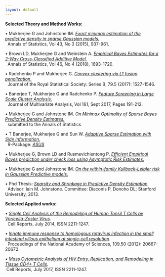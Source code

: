 ```yaml
---
layout: default
---
```


<b>Selected Theory and Method Works:</b>
<br/>
<p> 
  &#8226; Mukherjee G and Johnstone IM. <a href='http://www-bcf.usc.edu/~gourab/l0-sparsity.pdf'><em>Exact minimax estimation of the predictive density in sparse Gaussian models.</em></a> 
  <br/> &#160; Annals of Statistics, Vol 43, No 3 (2015), 937-961.
  <!--<br/> &#160; Link to: Supplementray Materials, &#160; R-code, &#160;   
  <a href='https://projecteuclid.org/euclid.aos/1431695634'>Journal Page</a>. -->
</p> 
<p> 
&#8226; Brown LD, Mukherjee G  and Weinstein  A. <a href='https://arxiv.org/pdf/1605.08466.pdf'><em>Empirical Bayes Estimates for a 2-Way Cross-Classified Additive Model.</em></a>
  <br/> &#160; Annals of Statistics, Vol 46, No 4 (2018), 1693-1720.
 <!-- <br/> &#160; Link to: Supplementary Materials, &#160; R-code, &#160; 
   <a href='https://projecteuclid.org/euclid.aos/1530086430'>Journal Page</a>.-->
  </p>
<p>
&#8226; Radchenko P and Mukherjee G. <a href='https://arxiv.org/pdf/1412.0753.pdf'><em>Convex clustering via L1 fusion penalization.</em></a>
  <br/> &#160; Journal of the Royal Statistical Society: Series B, 79.5 (2017): 1527-1546.
<!--  <br/> &#160; Link to: Supplementary Materials, &#160; R-code, &#160; <a href='https://rss.onlinelibrary.wiley.com/doi/full/10.1111/rssb.12226'>Journal Page</a>. -->
 </p>
<p>
&#8226; Banerjee T, Mukherjee G and Radchenko P. <a href='https://arxiv.org/pdf/1701.02857.pdf'><em>Feature Screening in Large Scale Cluster Analysis.</em></a> 
  <br/> &#160; Journal of Multivariate Analysis, Vol 161, Sept 2017, Pages 191-212.
<!--  <br/> &#160; Link to: Supplementary Materials, &#160; R-code, &#160; 
  <a href='https://doi.org/10.1016/j.jmva.2017.08.001'>Journal Page</a>.
  </p>-->
<p>
&#8226; Mukherjee G and Johnstone IM. <a href='https://arxiv.org/pdf/1707.04380.pdf'><em>On Minimax Optimality of Sparse Bayes Predictive Density Estimates.</em></a>
<br/> &#160; submitted to the Annals of Statistics
<!--<br/> &#160; Link to: Supplementary Materials, &#160; R-code, &#160;--> 
</p> 
<p>  
&#8226; T Banerjee, Mukherjee G and Sun W. <a href=' '> <em>Adaptive Sparse Estimation with Side Information.</em></a>
<br/> &#160;  R-Package: 
  <a href='https://cran.r-project.org/web/packages/asus/index.html'><em>ASUS</em></a>
<!--<br/> &#160; Link to: Supplementary Materials, &#160; R-Package: 
  <a href='https://cran.r-project.org/web/packages/asus/index.html'><em>ASUS</em></a>-->
<p>
<p>
&#8226; Mukherjee G, Brown LD and  Rusmevichientong P. <a href='https://arxiv.org/pdf/1511.00028.pdf'><em>Efficient Empirical Bayes prediction under check loss using Asymptotic Risk Estimates.</em></a>
<!--<br/> &#160; Under revision 
<br/> &#160; Link to: R-code.-->
<p>
&#8226; Mukherjee G and Johnstone IM. <a href='https://arxiv.org/pdf/arXiv:1212.0325.pdf'><em>On the within-family Kullback-Leibler risk in Gaussian Predictive models.</em></a>
<!--<br/> &#160; Under revision 
<br/> &#160; Link to: R-code.  -->
</p>
<p>
&#8226; Phd Thesis: <a href='http://www-bcf.usc.edu/~gourab/gourab-thesis.pdf'><em>Sparsity and Shrinkage in Predictive Density Estimation</em></a>
  <br/> &#160; Advisor: Iain M. Johnstone. Committee: Diaconis P, Donoho DL; Stanford University, 2013.
</p>  
<b>Selected Applied works:</b>
<br/>
<p>
&#8226; <a href='http://www.sciencedirect.com/science/article/pii/S2211124714004938'><em>Single Cell Analysis of the Remodeling of Human Tonsil T Cells by Varicella-Zoster Virus</em></a>. 
<br/> &#160; Cell Reports, July 2014, ISSN 2211-1247.  
<!--<br/> &#160; With Ann Arvin's VZV lab at Stanford Medical School. --> 
 </p>
<p>
&#8226; <a href='http://www.pnas.org/content/109/50/20667.abstract'><em>Innate immune response to homologous rotavirus infection in the small intestinal villous epithelium at single-cell resolution</em></a>. 
<br/> &#160; Proceedings of the National Academy of Sciences, 109.50 (2012): 20667-20672.
<!--<!--<br/> &#160; With Harry Greenberg's Rotavirus lab at VA Hostipal and Stanford Medical School.-->
  </p>
<p>
&#8226; <a href='http://www.cell.com/cell-reports/pdf/S2211-1247(17)30935-X.pdf'><em>Mass Cytometric Analysis of HIV Entry, Replication, and Remodeling in Tissue CD4+ T Cells</em></a>. 
<br/> &#160;Cell Reports, July 2017, ISSN 2211-1247.
<!--<!--<!--<br/> &#160; With Nadia Roan's HIV lab at UCSF. -->  
</p>
